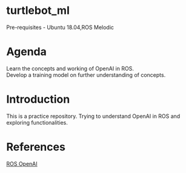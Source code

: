 # turtlebot_ml
 
Pre-requisites - Ubuntu 18.04,ROS Melodic

# Agenda

Learn the concepts and working of OpenAI in ROS.  
Develop a training model on further understanding of concepts.

# Introduction

This is a practice repository. Trying to understand OpenAI in ROS and exploring functionalities.

# References

[ROS OpenAI](http://wiki.ros.org/openai_ros)
